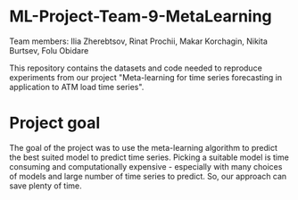 # ML-Project-Team-9-MetaLearning

Team members: Ilia Zherebtsov, Rinat Prochii, Makar Korchagin, Nikita Burtsev, Folu Obidare

This repository contains the datasets and code needed to reproduce experiments from our project "Meta-learning for time series forecasting in application to ATM load time series".

# Project goal

The goal of the project was to use the meta-learning algorithm to predict the best suited model to predict time series. Picking a suitable model is time consuming and computationally expensive - especially with many choices of models and large number of time series to predict. So, our approach can save plenty of time.

